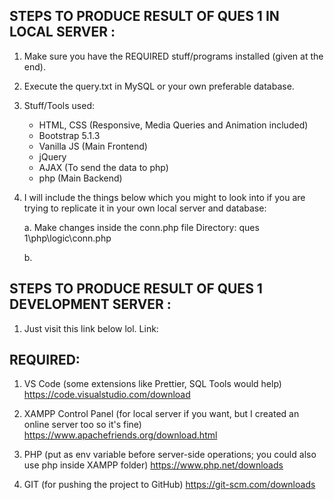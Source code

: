 ## STEPS TO PRODUCE RESULT OF QUES 1 IN LOCAL SERVER :

1. Make sure you have the REQUIRED stuff/programs installed (given at the end).

2. Execute the query.txt in MySQL or your own preferable database.

3. Stuff/Tools used:

   - HTML, CSS (Responsive, Media Queries and Animation included)
   - Bootstrap 5.1.3
   - Vanilla JS (Main Frontend)
   - jQuery
   - AJAX (To send the data to php)
   - php (Main Backend)

4. I will include the things below which you might to look into if you are trying to replicate it in your own local server and database:

   a. Make changes inside the conn.php file
   Directory: ques 1\php\logic\conn.php

   b.

## STEPS TO PRODUCE RESULT OF QUES 1 DEVELOPMENT SERVER :

1. Just visit this link below lol.
   Link:

## REQUIRED:

1. VS Code (some extensions like Prettier, SQL Tools would help)
   https://code.visualstudio.com/download

2. XAMPP Control Panel (for local server if you want, but I created an online server too so it's fine)
   https://www.apachefriends.org/download.html

3. PHP (put as env variable before server-side operations; you could also use php inside XAMPP folder)
   https://www.php.net/downloads

4. GIT (for pushing the project to GitHub)
   https://git-scm.com/downloads
